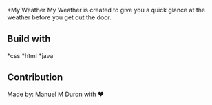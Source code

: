 *My Weather 
My Weather is created to give you a quick glance at the weather before you get out the door.
## Build with 
 *css
 *html
 *java
 ## Contribution
  Made by: Manuel M Duron with :heart: